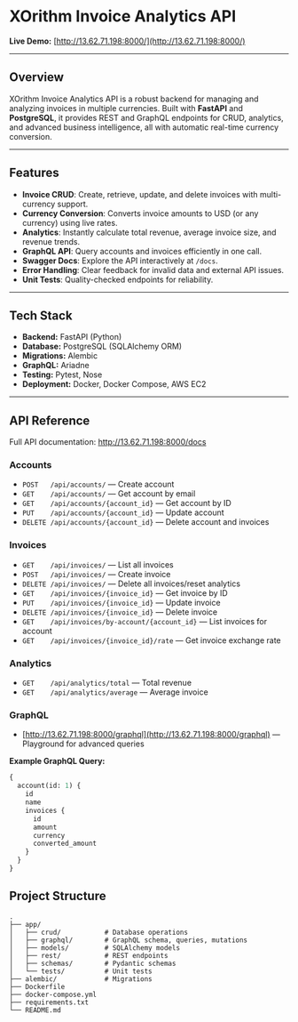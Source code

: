 # XOrithm Invoice Analytics API

**Live Demo:** [http://13.62.71.198:8000/](http://13.62.71.198:8000/)

---

## Overview

XOrithm Invoice Analytics API is a robust backend for managing and analyzing invoices in multiple currencies. Built with **FastAPI** and **PostgreSQL**, it provides REST and GraphQL endpoints for CRUD, analytics, and advanced business intelligence, all with automatic real-time currency conversion.

---

## Features

- **Invoice CRUD**: Create, retrieve, update, and delete invoices with multi-currency support.
- **Currency Conversion**: Converts invoice amounts to USD (or any currency) using live rates.
- **Analytics**: Instantly calculate total revenue, average invoice size, and revenue trends.
- **GraphQL API**: Query accounts and invoices efficiently in one call.
- **Swagger Docs**: Explore the API interactively at `/docs`.
- **Error Handling**: Clear feedback for invalid data and external API issues.
- **Unit Tests**: Quality-checked endpoints for reliability.

---

## Tech Stack

- **Backend:** FastAPI (Python)
- **Database:** PostgreSQL (SQLAlchemy ORM)
- **Migrations:** Alembic
- **GraphQL:** Ariadne
- **Testing:** Pytest, Nose
- **Deployment:** Docker, Docker Compose, AWS EC2

---

## API Reference
Full API documentation: http://13.62.71.198:8000/docs

### Accounts

- `POST   /api/accounts/` — Create account
- `GET    /api/accounts/` — Get account by email
- `GET    /api/accounts/{account_id}` — Get account by ID
- `PUT    /api/accounts/{account_id}` — Update account
- `DELETE /api/accounts/{account_id}` — Delete account and invoices

### Invoices

- `GET    /api/invoices/` — List all invoices
- `POST   /api/invoices/` — Create invoice
- `DELETE /api/invoices/` — Delete all invoices/reset analytics
- `GET    /api/invoices/{invoice_id}` — Get invoice by ID
- `PUT    /api/invoices/{invoice_id}` — Update invoice
- `DELETE /api/invoices/{invoice_id}` — Delete invoice
- `GET    /api/invoices/by-account/{account_id}` — List invoices for account
- `GET    /api/invoices/{invoice_id}/rate` — Get invoice exchange rate

### Analytics

- `GET    /api/analytics/total` — Total revenue
- `GET    /api/analytics/average` — Average invoice

### GraphQL

- [http://13.62.71.198:8000/graphql](http://13.62.71.198:8000/graphql) — Playground for advanced queries

**Example GraphQL Query:**

```graphql
{
  account(id: 1) {
    id
    name
    invoices {
      id
      amount
      currency
      converted_amount
    }
  }
}
```

## Project Structure

```plaintext
.
├── app/
│   ├── crud/           # Database operations
│   ├── graphql/        # GraphQL schema, queries, mutations
│   ├── models/         # SQLAlchemy models
│   ├── rest/           # REST endpoints
│   ├── schemas/        # Pydantic schemas
│   └── tests/          # Unit tests
├── alembic/            # Migrations
├── Dockerfile
├── docker-compose.yml
├── requirements.txt
└── README.md

```
